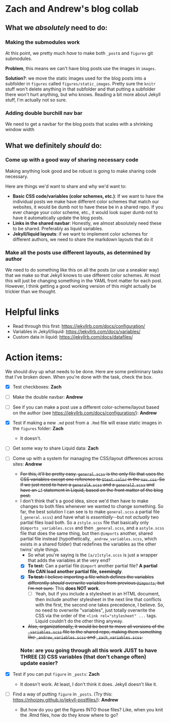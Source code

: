 
 # Zach and Andrew's blog collab
 
 ## What we *absolutely* need to do:
 
 ### Making the submodules work
 
 At this point, we pretty much *have* to make both `_post`s and `figures` git submodules.  
 
 **Problem**, this means we can't have blog posts use the images in `images`.
 
 **Solution?**: we move the static images used for the blog posts into a subfolder in `figures` called `figures/static_images`. Pretty sure the `knitr` stuff won't delete anything in that subfolder and that putting a subfolder there won't hurt anything, but who knows. Reading a bit more about Jekyll stuff, I'm actually not so sure.
 
 ### Adding double burchill nav bar
 
 We need to get a navbar for the blog posts that scales with a shrinking window width
 
 ## What we definitely *should* do:
 
 ### Come up with a good way of sharing necessary code
 
 Making anything look good and be robust is going to make sharing code necessary.
 
 Here are things we'd want to share and why we'd want to:
 
 * **Basic CSS code/variables (color schemes, etc.)**: If we want to have the individual posts we make have different color schemes that match our websites, it would be dumb not to have these be in a shared repo. If you ever change your color scheme, etc., it would look super dumb not to have it automatically update the blog posts.  
 * **Links in the shared navbar**: Honestly, we almost absolutely need these to be shared. Preferably as liquid variables.
 * **Jekyll/liquid layouts**: if we want to implement color schemes for different authors, we need to share the markdown layouts that do it
 
 ### Make all the posts use different layouts, as determined by author
 
 We need to do something like this on all the posts (or use a sneakier way) that we make so that Jekyll knows to use different color schemes. At most this will just be changing something in the YAML front matter for each post.
 However, I think getting a good working version of this might actually be trickier than we thought.
 
 # Helpful links
 
 * Read through this first: https://jekyllrb.com/docs/configuration/
 * Variables in Jekyll/liquid: https://jekyllrb.com/docs/variables/
 * Custom data in liquid: https://jekyllrb.com/docs/datafiles/
 
 # Action items:
 
 We should divy up what needs to be done.  Here are some preliminary tasks that I've broken down. When you're done with the task, check the box.
 
- [X] Test checkboxes: **Zach**
- [ ] Make the double navbar: **Andrew**
- [ ]  See if you can make a post use a different color-scheme/layout based on the author (see https://jekyllrb.com/docs/configuration/): **Andrew**
- [X] Test if making a new `.md` post from a `.Rmd` file will erase static images in the `figures` folder: **Zach**
     - It doesn't.
- [ ] Get some way to share Liquid data: **Zach**
- [ ] Come up with a system for managing the CSS/layout differences across sites: **Andrew**
     - ~~For this, it'll be pretty easy. `general.scss` is the only file that uses the CSS variables except one reference to `$text-color` in the `nav.css`. So if we just need to have a `generalA.scss` and a `generalZ.scss` and have an `if` statement in Liquid, based on the front matter of the blog post.~~ 
     - I don't think that's a good idea, since we'd then have to make changes to both files whenever we wanted to change something. So far, the best solution I can see is to make `general.scss` a partial file (`_general.scss`) and have what is *essentially*--but not *actually* two partial files load both. So a `zstyle.scss` file that basically only `@imports` `_variables.scss` and then `_general.scss`, and a `astyle.scss` file that does the same thing, but then `@imports` another, shared partial file instead (hypothetically, `_andrew_variables.scss`, which exists in a shared folder) that redefines the variables as the other twins' style things.
        - So what you're saying is the `[a/z]style.scss` is just a wrapper that adds the variables at the very end? 
        - [X] **To test:** Can a partial file `@import` another partial file?  **A partial file CAN load another partial file, seemingly**.
        - [X] ~~**To test:** I believe importing a file which defines the variables differently *should* overwrite variables from previous `@imports`, but I'm not sure.~~  This **does NOT work**.
            - [ ] Yeah, but if you include a stylesheet in an HTML document, then include another stylesheet in the next line that conflicts with the first, the second one takes precedence, I believe. So, no need to overwrite "variables", just totally overwrite the CSS via the order of the `<link rel="stylesheet" ...` tags. Liquid couldn't do the other thing anyway. 
        - ~~Also, organizationally, it would be best to move all versions of the `_variables.scss` file to the shared repo, making them something like `_andrew_variables.scss` and `_zach_variables.scss`.~~
       ### Note: are you going through all this work JUST to have THREE (3) CSS variables (that don't change often) update easier?

- [X] Test if you can put `figure` in `_posts`: **Zach**
     - It doesn't work. At least, I don't think it does. Jekyll doesn't like it.
- [ ] Find a way of putting `figure` in `_posts`. (Try this: https://nhoizey.github.io/jekyll-postfiles/): **Andrew**   
    - But how do you get the figures INTO those files? Like, when you knit the .Rmd files, how do they know where to go? 
     

 
 
